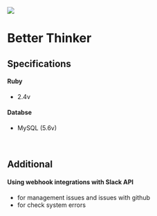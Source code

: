 <a href="https://codeclimate.com/github/seolahKIM/daily_bloggy"><img src="https://codeclimate.com/github/seolahKIM/daily_bloggy/badges/gpa.svg" /></a>

# Better Thinker

## Specifications
#### Ruby
* 2.4v

#### Databse
* MySQL (5.6v)


　
 
## Additional

#### Using webhook integrations with Slack API
* for management issues and issues with github
* for check system errors


